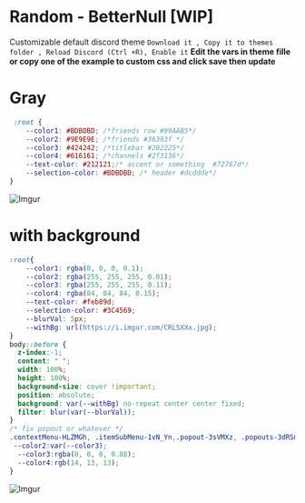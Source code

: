 # Random - BetterNull [WIP]
Customizable default discord theme 
`Download it , Copy it to themes folder , Reload Discord (Ctrl +R), Enable it`
**Edit the vars in theme fille or copy one of the example to custom css and click save then update** 
# Gray
```css
 :root {
    --color1: #BDBDBD; /*friends row #99AAB5*/
    --color2: #9E9E9E; /*friends #36393f */
    --color3: #424242; /*titlebar #202225*/
    --color4: #616161; /*channels #2f3136*/
    --text-color: #212121;/* accent or something  #72767d*/
    --selection-color: #BDBDBD; /* header #dcddde*/
}
```
![Imgur](https://i.imgur.com/Mr10FGw.png) 
# with  background
```css
:root{
    --color1: rgba(0, 0, 0, 0.1);
    --color2: rgba(255, 255, 255, 0.01);
    --color3: rgba(255, 255, 255, 0.11);
    --color4: rgba(84, 84, 84, 0.15);
    --text-color: #feb89d;
    --selection-color: #3C4569;
    --blurVal: 5px;
    --withBg: url(https://i.imgur.com/CRLSXXx.jpg);
}
body::before {
  z-index:-1;
  content: " ";
  width: 100%;
  height: 100%;
  background-size: cover !important;
  position: absolute;
  background: var(--withBg) no-repeat center center fixed;
  filter: blur(var(--blurVal));
}
/* fix popout or whatever */
.contextMenu-HLZMGh, .itemSubMenu-1vN_Yn,.popout-3sVMXz, .popouts-3dRSmE,.popouts-3dRSmE >div,.autocomplete-1vrmpx ,.autocomplete-i9yVHs ,.da-autocomplete{
 --color2:var(--color3);
  --color3:rgba(0, 0, 0, 0.88);
  --color4:rgb(14, 13, 13);
}
```
![Imgur](https://i.imgur.com/ULWOui2.jpg) 
